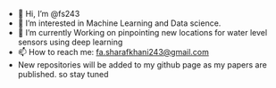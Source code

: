 - 👋 Hi, I’m @fs243
- 👀 I’m interested in Machine Learning and Data science.
- 🌱 I’m currently Working on pinpointing new locations for water level sensors using deep learning
- 📫 How to reach me: fa.sharafkhani243@gmail.com
- New repositories will be added to my github page as my papers are published. so stay tuned

<!---
fs243/fs243 is a ✨ special ✨ repository because its `README.md` (this file) appears on your GitHub profile.
You can click the Preview link to take a look at your changes.
--->
